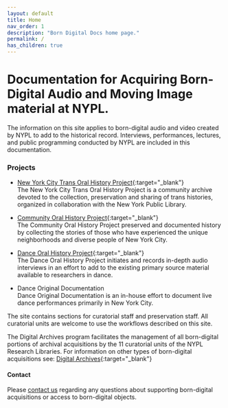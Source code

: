 ```yaml
---
layout: default
title: Home
nav_order: 1
description: "Born Digital Docs home page."
permalink: /
has_children: true
---
```


# Documentation for Acquiring Born-Digital Audio and Moving Image material at NYPL.
The information on this site applies to born-digital audio and video created by NYPL to add to the historical record. Interviews, performances, lectures, and public programming conducted by NYPL are included in this documentation.  

### Projects
* [New York City Trans Oral History Project](https://www.nyctransoralhistory.org/){:target="_blank"}  
The New York City Trans Oral History Project is a community archive devoted to the collection, preservation and sharing of trans histories, organized in collaboration with the New York Public Library.
* [Community Oral History Project](https://www.nypl.org/help/community-outreach/oral-history){:target="_blank"}  
The Community Oral History Project preserved and documented history by collecting the stories of those who have experienced the unique neighborhoods and diverse people of New York City.


* [Dance Oral History Project](https://www.nypl.org/oral-history-project-dance){:target="_blank"}  
The Dance Oral History Project initiates and records in-depth audio interviews in an effort to add to the existing primary source material available to researchers in dance.

* Dance Original Documentation  
Dance Original Documentation is an in-house effort to document live dance performances primarily in New York City.

The site contains sections for curatorial staff and preservation staff. All curatorial units are welcome to use the workflows described on this site.  

The Digital Archives program facilitates the management of all born-digital portions of archival acquisitions by the 11 curatorial units of the NYPL Research Libraries. For information on other types of born-digital acquisitions see: [Digital Archives](https://nypl.github.io/digarch/){:target="_blank"}

#### Contact
Please [contact us](mailto:digitalarchives@nypl.org) regarding any questions about supporting born-digital acquisitions or access to born-digital objects.
